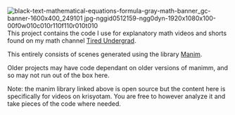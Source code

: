 
![black-text-mathematical-equations-formula-gray-math-banner_gc-banner-1600x400_249101 jpg-nggid0512159-ngg0dyn-1920x1080x100-00f0w010c010r110f110r010t010](https://github.com/user-attachments/assets/210dc329-508e-4468-888b-12d61676eeef)
This project contains the code I use for explanatory math videos and shorts found on my math channel [Tired Undergrad](https://www.youtube.com/@tiredundergrad).

This entirely consists of scenes generated using the library [Manim](https://github.com/ManimCommunity/manim/). 

Older projects may have code dependant on older versions of manimm, and so may not run out of the box here. 

Note: the manim library linked above is open source but the content here is specifically for videos on krisyotam. You are free to however analyze 
it and take pieces of the code where needed. 
